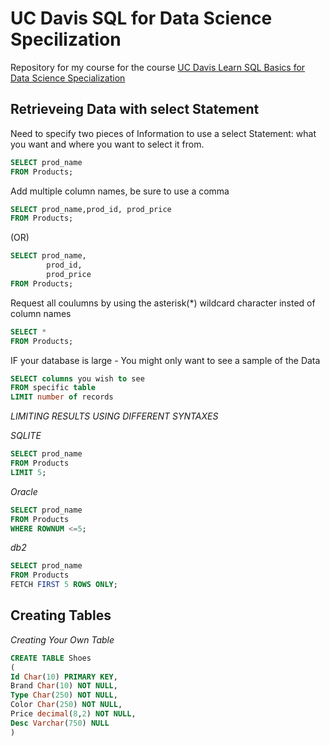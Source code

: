 # UC Davis SQL for Data Science Specilization
Repository for my course for the course [UC Davis Learn SQL Basics for Data Science Specialization](https://www.coursera.org/specializations/learn-sql-basics-data-science)

## Retrieveing Data with select Statement
Need to specify two pieces of Information to use a select Statement: what you want and where you want to select it from.

```SQL
SELECT prod_name
FROM Products;
```

Add multiple column names, be sure to use a comma

```SQL
SELECT prod_name,prod_id, prod_price
FROM Products;
```
(OR)

```SQL
SELECT prod_name,
        prod_id,
        prod_price
FROM Products;
```
Request all coulumns by using the asterisk(*) wildcard character insted of column names

```SQL
SELECT *
FROM Products;
```

IF your database is large - You might only want to see a sample of the Data

```SQL
SELECT columns you wish to see
FROM specific table
LIMIT number of records
```

*LIMITING RESULTS USING DIFFERENT SYNTAXES*

*SQLITE*
```sql
SELECT prod_name
FROM Products
LIMIT 5;
```

*Oracle*
```sql
SELECT prod_name
FROM Products
WHERE ROWNUM <=5;
```

*db2*
```sql
SELECT prod_name
FROM Products
FETCH FIRST 5 ROWS ONLY;
```

## Creating Tables

*Creating Your Own Table*

```SQL
CREATE TABLE Shoes
(
Id Char(10) PRIMARY KEY,
Brand Char(10) NOT NULL,
Type Char(250) NOT NULL,
Color Char(250) NOT NULL,
Price decimal(8,2) NOT NULL,
Desc Varchar(750) NULL
)
```






